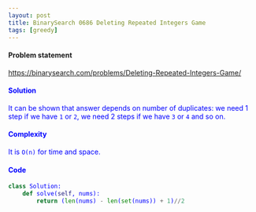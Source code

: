 ```yaml
---
layout: post
title: BinarySearch 0686 Deleting Repeated Integers Game
tags: [greedy]
---
```


#### Problem statement

<a href="https://binarysearch.com/problems/Deleting-Repeated-Integers-Game/"> <font color = blue>https://binarysearch.com/problems/Deleting-Repeated-Integers-Game/

#### Solution
It can be shown that answer depends on number of duplicates: we need 1 step if we have `1` or `2`, we need 2 steps if we have `3` or `4` and so on.

#### Complexity
It is `O(n)` for time and space.

#### Code
```python
class Solution:
    def solve(self, nums):
        return (len(nums) - len(set(nums)) + 1)//2
```
